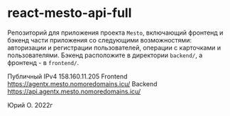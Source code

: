 # react-mesto-api-full
Репозиторий для приложения проекта `Mesto`, включающий фронтенд и бэкенд части приложения со следующими возможностями: авторизации и регистрации пользователей, операции с карточками и пользователями. Бэкенд расположите в директории `backend/`, а фронтенд - в `frontend/`. 
  
Публичный IPv4 158.160.11.205
Frontend https://agentx.mesto.nomoredomains.icu/
Backend https://api.agentx.mesto.nomoredomains.icu/

Юрий О. 
2022г
